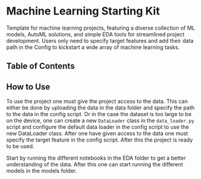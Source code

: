 # Machine Learning Starting Kit
Template for machine learning projects, featuring a diverse collection of ML models, AutoML solutions, and simple EDA tools for streamlined project development. Users only need to specify target features and add their data path in the Config to kickstart a wide array of machine learning tasks.

## Table of Contents

## How to Use
To use the project one must give the project access to the data. This can either be done by uploading the data in the data folder and specify the path to the data in the config script.
Or in the case the dataset is too large to be on the device, one can create a new `DataLoader` class in the `data_loader.py` script and configure the default data loader in the config script to use the new DataLoader class. After one have given access to the data one must specify the target feature in the config script. After this the project is ready to be used.

Start by running the different notebooks in the EDA folder to get a better understanding of the data. After this one can start running the different models in the models folder.
